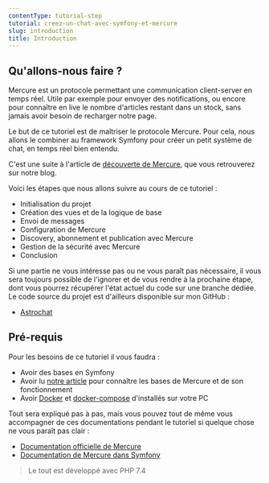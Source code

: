 ```yaml
---
contentType: tutorial-step
tutorial: creez-un-chat-avec-symfony-et-mercure
slug: introduction
title: Introduction
---
```

## Qu'allons-nous faire ?

Mercure est un protocole permettant une communication client-server en temps réel. Utile par exemple pour envoyer des notifications, ou encore pour connaître en live le nombre d'articles restant dans un stock, sans jamais avoir besoin de recharger notre page.

Le but de ce tutoriel est de maîtriser le protocole Mercure. Pour cela, nous allons le combiner au framework Symfony pour créer un petit système de chat, en temps réel bien entendu.

C'est une suite à l'article de [découverte de Mercure]({BASE_URL}/fr/a-la-decouverte-de-mercure/), que vous retrouverez sur notre blog.

Voici les étapes que nous allons suivre au cours de ce tutoriel :
-   Initialisation du projet
-   Création des vues et de la logique de base
-   Envoi de messages
-   Configuration de Mercure
-   Discovery, abonnement et publication avec Mercure
-   Gestion de la sécurité avec Mercure
-   Conclusion

Si une partie ne vous intéresse pas ou ne vous paraît pas nécessaire, il vous sera toujours possible de l'ignorer et de vous rendre à la prochaine étape, dont vous pourrez récupérer l'état actuel du code sur une branche dédiée.
Le code source du projet est d'ailleurs disponible sur mon GitHub :
-   [Astrochat](https://github.com/ArthurJCQ/astrochat)


## Pré-requis

Pour les besoins de ce tutoriel il vous faudra :

- Avoir des bases en Symfony
- Avoir lu [notre article]({BASE_URL}/fr/a-la-decouverte-de-mercure/) pour connaître les bases de Mercure et de son fonctionnement
- Avoir [Docker](https://docs.docker.com/desktop/) et [docker-compose](https://docs.docker.com/compose/install/) d'installés sur votre PC

Tout sera expliqué pas à pas, mais vous pouvez tout de même vous accompagner de ces documentations pendant le tutoriel si quelque chose ne vous paraît pas clair :
-   [Documentation officielle de Mercure](https://mercure.rocks/docs)
-   [Documentation de Mercure dans Symfony](https://symfony.com/doc/current/mercure.html)

> Le tout est développé avec PHP 7.4
